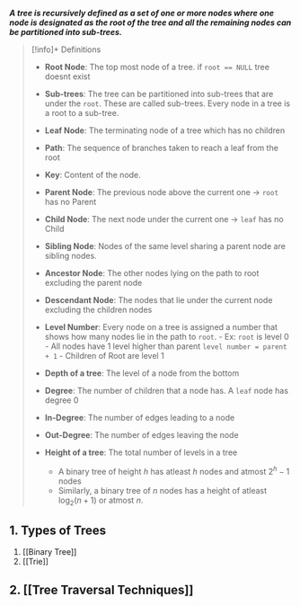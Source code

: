 

***A tree is recursively defined as a set of one or more nodes where one node is designated as the root of the tree and all the remaining nodes can be partitioned into sub-trees.***

> [!info]+ Definitions
> - **Root Node**: The top most node of a tree. if `root == NULL` tree doesnt exist
> - **Sub-trees**: The tree can be partitioned into sub-trees that are under the `root`. These are called sub-trees. Every node in a tree is a root to a sub-tree.
> - **Leaf Node**: The terminating node of a tree which has no children
> - **Path**: The sequence of branches taken to reach a leaf from the root
> - **Key**: Content of the node.
> 
> - **Parent Node**: The previous node above the current one -> `root` has no Parent
> - **Child Node**: The next node under the current one -> `leaf` has no Child
> - **Sibling Node**: Nodes of the same level sharing a parent node are sibling nodes.
> 
> - **Ancestor Node**: The other nodes lying on the path to root excluding the parent node
> - **Descendant Node**: The nodes that lie under the current node excluding the children nodes
> 
> - **Level Number**: Every node on a tree is assigned a number that shows how many nodes lie in the path to `root`. 
> 		- Ex: `root` is level 0
> 		- All nodes have 1 level higher than parent `level number = parent + 1`
> 		- Children of Root are level 1
> - **Depth of a tree**: The level of a node from the bottom
> - **Degree**: The number of children that a node has. A `leaf` node has degree 0
> - **In-Degree**: The number of edges leading to a node
> - **Out-Degree**: The number of edges leaving the node
> - **Height of a tree**: The total number of levels in a tree
> 	- A binary tree of height $h$ has atleast $h$ nodes and atmost $2^{h} - 1$ nodes
> 	- Similarly, a binary tree of $n$ nodes has a height of atleast $\log_{2}(n+1)$  or atmost $n$.

## 1. Types of Trees
1. [[Binary Tree]]
2. [[Trie]]

## 2. [[Tree Traversal Techniques]]